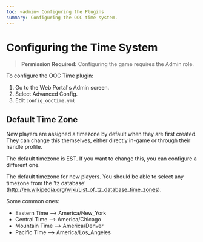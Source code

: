 ```yaml
---
toc: ~admin~ Configuring the Plugins
summary: Configuring the OOC time system.
---
```

# Configuring the Time System

> **Permission Required:** Configuring the game requires the Admin role.

To configure the OOC Time plugin:

1. Go to the Web Portal's Admin screen.  
2. Select Advanced Config.
3. Edit `config_ooctime.yml`

## Default Time Zone

New players are assigned a timezone by default when they are first created.  They can change this themselves, either directly in-game or through their handle profile.

The default timezone is EST.  If you want to change this, you can configure a different one.

The default timezone for new players.  You should be able to select any timezone from the 'tz database' (http://en.wikipedia.org/wiki/List_of_tz_database_time_zones).

Some common ones:

* Eastern Time --> America/New_York 
* Central Time --> America/Chicago
* Mountain Time --> America/Denver
* Pacific Time --> America/Los_Angeles